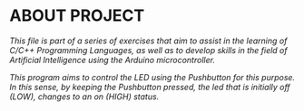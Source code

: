 # ABOUT PROJECT

*This file is part of a series of exercises that aim to assist in the learning of C/C++ Programming Languages, as well as to develop skills in the field of Artificial Intelligence using the Arduino microcontroller.*

*This program aims to control the LED using the Pushbutton for this purpose. In this sense, by keeping the Pushbutton pressed, the led that is initially off (LOW), changes to an on (HIGH) status.*
